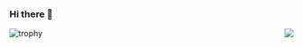### Hi there 🐣

<img align="right" src="http://gph.is/1mv7IKS">

![trophy](https://github-profile-trophy.vercel.app/?username=ryuyxx&theme=onedark&title=Joined2020)

